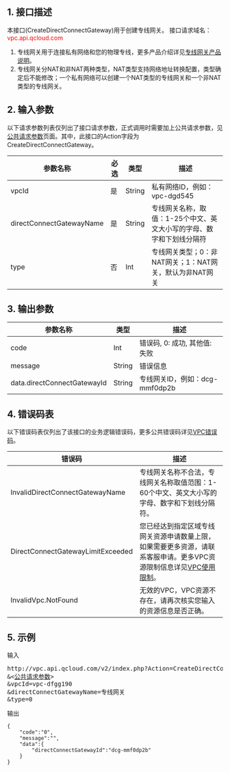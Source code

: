 ## 1. 接口描述

本接口(CreateDirectConnectGateway)用于创建专线网关。
接口请求域名：<font style="color:red">vpc.api.qcloud.com</font>

1) 专线网关用于连接私有网络和您的物理专线，更多产品介绍详见<a href="/doc/product/216/549" title="专线网关" >专线网关产品说明</a>。
2) 专线网关分NAT和非NAT两种类型，NAT类型支持网络地址转换配置，类型确定后不能修改；一个私有网络可以创建一个NAT类型的专线网关和一个非NAT类型的专线网关。

## 2. 输入参数
以下请求参数列表仅列出了接口请求参数，正式调用时需要加上公共请求参数，见<a href="/doc/api/372/4153" title="公共请求参数">公共请求参数</a>页面。其中，此接口的Action字段为CreateDirectConnectGateway。

| 参数名称 | 必选  | 类型 | 描述 |
|---------|---------|---------|---------|
| vpcId | 是 | String | 私有网络ID，例如：vpc-dgd545 |
| directConnectGatewayName | 是 | String | 专线网关名称，取值：1-25个中文、英文大小写的字母、数字和下划线分隔符 |
| type | 否 | Int  | 专线网关类型；0：非NAT网关；1：NAT网关，默认为非NAT网关 |


## 3. 输出参数

| 参数名称 | 类型 | 描述 |
|---------|---------|---------|
| code | Int | 错误码, 0: 成功, 其他值: 失败|
| message | String | 错误信息|
| data.directConnectGatewayId | String | 专线网关ID，例如：dcg-mmf0dp2b |

## 4. 错误码表
  以下错误码表仅列出了该接口的业务逻辑错误码，更多公共错误码详见<a href="/doc/api/245/4924" title="VPC错误码">VPC错误码</a>。
 
| 错误码 | 描述 |
|---------|---------|
| InvalidDirectConnectGatewayName | 专线网关名称不合法，专线网关名称取值范围：1-60个中文、英文大小写的字母、数字和下划线分隔符。 |
| DirectConnectGatewayLimitExceeded | 您已经达到指定区域专线网关资源申请数量上限，如果需要更多资源，请联系客服申请。更多VPC资源限制信息详见<a href="/doc/product/215/537" title="VPC使用限制">VPC使用限制</a>。 |
| InvalidVpc.NotFound | 无效的VPC，VPC资源不存在，请再次核实您输入的资源信息是否正确。 |

## 5. 示例
输入
<pre>
http://vpc.api.qcloud.com/v2/index.php?Action=CreateDirectConnectGateway
&<<a href="/doc/api/229/6976">公共请求参数</a>>
&vpcId=vpc-dfgg190
&directConnectGatewayName=专线网关
&type=0
</pre>
输出
```
{
    "code":"0",
    "message":"",
    "data":{
        "directConnectGatewayId":"dcg-mmf0dp2b"
    }
}
```

